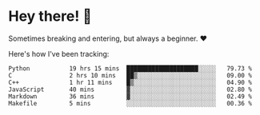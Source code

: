 # Hey there! 👋
Sometimes breaking and entering, but always a beginner. ❤️

Here's how I've been tracking:
<!--START_SECTION:waka-->

```text
Python           19 hrs 15 mins  ████████████████████░░░░░   79.73 %
C                2 hrs 10 mins   ██▒░░░░░░░░░░░░░░░░░░░░░░   09.00 %
C++              1 hr 11 mins    █▒░░░░░░░░░░░░░░░░░░░░░░░   04.90 %
JavaScript       40 mins         ▓░░░░░░░░░░░░░░░░░░░░░░░░   02.80 %
Markdown         36 mins         ▓░░░░░░░░░░░░░░░░░░░░░░░░   02.49 %
Makefile         5 mins          ░░░░░░░░░░░░░░░░░░░░░░░░░   00.36 %
```

<!--END_SECTION:waka-->
